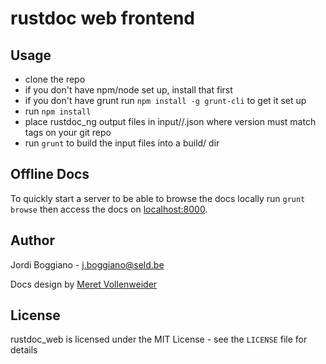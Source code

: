 rustdoc web frontend
====================

Usage
-----

- clone the repo
- if you don't have npm/node set up, install that first
- if you don't have grunt run `npm install -g grunt-cli` to get it set up
- run `npm install`
- place rustdoc_ng output files in input/<version>/<crate>.json where version must match tags on your git repo
- run `grunt` to build the input files into a build/ dir

Offline Docs
------------

To quickly start a server to be able to browse the docs locally run
`grunt browse` then access the docs on [localhost:8000](http://localhost:8000).

Author
------

Jordi Boggiano - <j.boggiano@seld.be>

Docs design by [Meret Vollenweider](http://meret.com)

License
-------

rustdoc_web is licensed under the MIT License - see the `LICENSE` file for details

